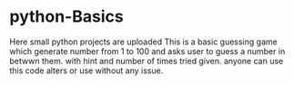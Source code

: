 # python-Basics
Here small python projects are uploaded
This is a basic guessing game which generate number from 1 to 100 and asks user to guess a number in betwwn them. with hint and number of times tried given.
anyone can use this code alters or use without any issue.
